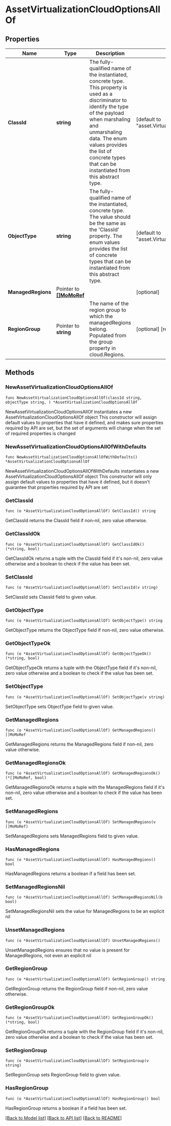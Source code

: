 # AssetVirtualizationCloudOptionsAllOf

## Properties

Name | Type | Description | Notes
------------ | ------------- | ------------- | -------------
**ClassId** | **string** | The fully-qualified name of the instantiated, concrete type. This property is used as a discriminator to identify the type of the payload when marshaling and unmarshaling data. The enum values provides the list of concrete types that can be instantiated from this abstract type. | [default to "asset.VirtualizationAmazonWebServiceOptions"]
**ObjectType** | **string** | The fully-qualified name of the instantiated, concrete type. The value should be the same as the &#39;ClassId&#39; property. The enum values provides the list of concrete types that can be instantiated from this abstract type. | [default to "asset.VirtualizationAmazonWebServiceOptions"]
**ManagedRegions** | Pointer to [**[]MoMoRef**](MoMoRef.md) |  | [optional] 
**RegionGroup** | Pointer to **string** | The name of the region group to which the managedRegions belong. Populated from the group property in cloud.Regions. | [optional] [readonly] 

## Methods

### NewAssetVirtualizationCloudOptionsAllOf

`func NewAssetVirtualizationCloudOptionsAllOf(classId string, objectType string, ) *AssetVirtualizationCloudOptionsAllOf`

NewAssetVirtualizationCloudOptionsAllOf instantiates a new AssetVirtualizationCloudOptionsAllOf object
This constructor will assign default values to properties that have it defined,
and makes sure properties required by API are set, but the set of arguments
will change when the set of required properties is changed

### NewAssetVirtualizationCloudOptionsAllOfWithDefaults

`func NewAssetVirtualizationCloudOptionsAllOfWithDefaults() *AssetVirtualizationCloudOptionsAllOf`

NewAssetVirtualizationCloudOptionsAllOfWithDefaults instantiates a new AssetVirtualizationCloudOptionsAllOf object
This constructor will only assign default values to properties that have it defined,
but it doesn't guarantee that properties required by API are set

### GetClassId

`func (o *AssetVirtualizationCloudOptionsAllOf) GetClassId() string`

GetClassId returns the ClassId field if non-nil, zero value otherwise.

### GetClassIdOk

`func (o *AssetVirtualizationCloudOptionsAllOf) GetClassIdOk() (*string, bool)`

GetClassIdOk returns a tuple with the ClassId field if it's non-nil, zero value otherwise
and a boolean to check if the value has been set.

### SetClassId

`func (o *AssetVirtualizationCloudOptionsAllOf) SetClassId(v string)`

SetClassId sets ClassId field to given value.


### GetObjectType

`func (o *AssetVirtualizationCloudOptionsAllOf) GetObjectType() string`

GetObjectType returns the ObjectType field if non-nil, zero value otherwise.

### GetObjectTypeOk

`func (o *AssetVirtualizationCloudOptionsAllOf) GetObjectTypeOk() (*string, bool)`

GetObjectTypeOk returns a tuple with the ObjectType field if it's non-nil, zero value otherwise
and a boolean to check if the value has been set.

### SetObjectType

`func (o *AssetVirtualizationCloudOptionsAllOf) SetObjectType(v string)`

SetObjectType sets ObjectType field to given value.


### GetManagedRegions

`func (o *AssetVirtualizationCloudOptionsAllOf) GetManagedRegions() []MoMoRef`

GetManagedRegions returns the ManagedRegions field if non-nil, zero value otherwise.

### GetManagedRegionsOk

`func (o *AssetVirtualizationCloudOptionsAllOf) GetManagedRegionsOk() (*[]MoMoRef, bool)`

GetManagedRegionsOk returns a tuple with the ManagedRegions field if it's non-nil, zero value otherwise
and a boolean to check if the value has been set.

### SetManagedRegions

`func (o *AssetVirtualizationCloudOptionsAllOf) SetManagedRegions(v []MoMoRef)`

SetManagedRegions sets ManagedRegions field to given value.

### HasManagedRegions

`func (o *AssetVirtualizationCloudOptionsAllOf) HasManagedRegions() bool`

HasManagedRegions returns a boolean if a field has been set.

### SetManagedRegionsNil

`func (o *AssetVirtualizationCloudOptionsAllOf) SetManagedRegionsNil(b bool)`

 SetManagedRegionsNil sets the value for ManagedRegions to be an explicit nil

### UnsetManagedRegions
`func (o *AssetVirtualizationCloudOptionsAllOf) UnsetManagedRegions()`

UnsetManagedRegions ensures that no value is present for ManagedRegions, not even an explicit nil
### GetRegionGroup

`func (o *AssetVirtualizationCloudOptionsAllOf) GetRegionGroup() string`

GetRegionGroup returns the RegionGroup field if non-nil, zero value otherwise.

### GetRegionGroupOk

`func (o *AssetVirtualizationCloudOptionsAllOf) GetRegionGroupOk() (*string, bool)`

GetRegionGroupOk returns a tuple with the RegionGroup field if it's non-nil, zero value otherwise
and a boolean to check if the value has been set.

### SetRegionGroup

`func (o *AssetVirtualizationCloudOptionsAllOf) SetRegionGroup(v string)`

SetRegionGroup sets RegionGroup field to given value.

### HasRegionGroup

`func (o *AssetVirtualizationCloudOptionsAllOf) HasRegionGroup() bool`

HasRegionGroup returns a boolean if a field has been set.


[[Back to Model list]](../README.md#documentation-for-models) [[Back to API list]](../README.md#documentation-for-api-endpoints) [[Back to README]](../README.md)


